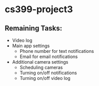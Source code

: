 # cs399-project3

## Remaining Tasks:
* Video log
* Main app settings
  * Phone number for text notifications
  * Email for email notifications
* Additional camera settings
  * Scheduling cameras
  * Turning on/off notifications
  * Turning on/off video log
